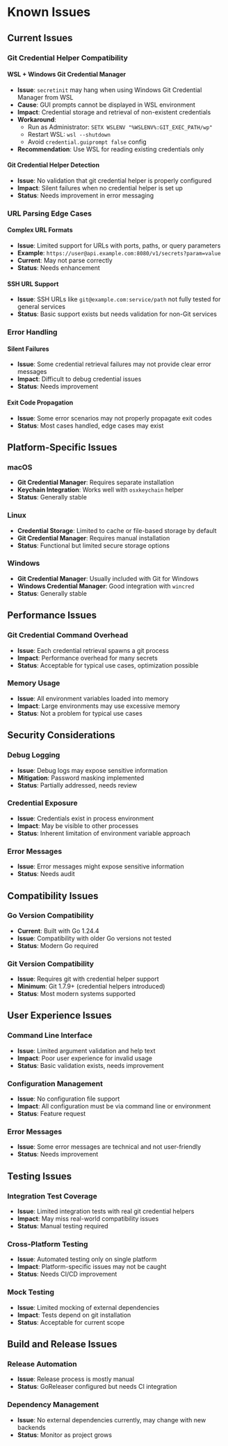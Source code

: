 # Known Issues

## Current Issues

### Git Credential Helper Compatibility

#### WSL + Windows Git Credential Manager
- **Issue**: `secretinit` may hang when using Windows Git Credential Manager from WSL
- **Cause**: GUI prompts cannot be displayed in WSL environment
- **Impact**: Credential storage and retrieval of non-existent credentials
- **Workaround**: 
  - Run as Administrator: `SETX WSLENV "%WSLENV%:GIT_EXEC_PATH/wp"`
  - Restart WSL: `wsl --shutdown`
  - Avoid `credential.guiprompt false` config
- **Recommendation**: Use WSL for reading existing credentials only

#### Git Credential Helper Detection
- **Issue**: No validation that git credential helper is properly configured
- **Impact**: Silent failures when no credential helper is set up
- **Status**: Needs improvement in error messaging

### URL Parsing Edge Cases

#### Complex URL Formats
- **Issue**: Limited support for URLs with ports, paths, or query parameters
- **Example**: `https://user@api.example.com:8080/v1/secrets?param=value`
- **Current**: May not parse correctly
- **Status**: Needs enhancement

#### SSH URL Support
- **Issue**: SSH URLs like `git@example.com:service/path` not fully tested for general services
- **Status**: Basic support exists but needs validation for non-Git services

### Error Handling

#### Silent Failures
- **Issue**: Some credential retrieval failures may not provide clear error messages
- **Impact**: Difficult to debug credential issues
- **Status**: Needs improvement

#### Exit Code Propagation
- **Issue**: Some error scenarios may not properly propagate exit codes
- **Status**: Most cases handled, edge cases may exist

## Platform-Specific Issues

### macOS
- **Git Credential Manager**: Requires separate installation
- **Keychain Integration**: Works well with `osxkeychain` helper
- **Status**: Generally stable

### Linux
- **Credential Storage**: Limited to cache or file-based storage by default
- **Git Credential Manager**: Requires manual installation
- **Status**: Functional but limited secure storage options

### Windows
- **Git Credential Manager**: Usually included with Git for Windows
- **Windows Credential Manager**: Good integration with `wincred`
- **Status**: Generally stable

## Performance Issues

### Git Credential Command Overhead
- **Issue**: Each credential retrieval spawns a git process
- **Impact**: Performance overhead for many secrets
- **Status**: Acceptable for typical use cases, optimization possible

### Memory Usage
- **Issue**: All environment variables loaded into memory
- **Impact**: Large environments may use excessive memory
- **Status**: Not a problem for typical use cases

## Security Considerations

### Debug Logging
- **Issue**: Debug logs may expose sensitive information
- **Mitigation**: Password masking implemented
- **Status**: Partially addressed, needs review

### Credential Exposure
- **Issue**: Credentials exist in process environment
- **Impact**: May be visible to other processes
- **Status**: Inherent limitation of environment variable approach

### Error Messages
- **Issue**: Error messages might expose sensitive information
- **Status**: Needs audit

## Compatibility Issues

### Go Version Compatibility
- **Current**: Built with Go 1.24.4
- **Issue**: Compatibility with older Go versions not tested
- **Status**: Modern Go required

### Git Version Compatibility
- **Issue**: Requires git with credential helper support
- **Minimum**: Git 1.7.9+ (credential helpers introduced)
- **Status**: Most modern systems supported

## User Experience Issues

### Command Line Interface
- **Issue**: Limited argument validation and help text
- **Impact**: Poor user experience for invalid usage
- **Status**: Basic validation exists, needs improvement

### Configuration Management
- **Issue**: No configuration file support
- **Impact**: All configuration must be via command line or environment
- **Status**: Feature request

### Error Messages
- **Issue**: Some error messages are technical and not user-friendly
- **Status**: Needs improvement

## Testing Issues

### Integration Test Coverage
- **Issue**: Limited integration tests with real git credential helpers
- **Impact**: May miss real-world compatibility issues
- **Status**: Manual testing required

### Cross-Platform Testing
- **Issue**: Automated testing only on single platform
- **Impact**: Platform-specific issues may not be caught
- **Status**: Needs CI/CD improvement

### Mock Testing
- **Issue**: Limited mocking of external dependencies
- **Impact**: Tests depend on git installation
- **Status**: Acceptable for current scope

## Build and Release Issues

### Release Automation
- **Issue**: Release process is mostly manual
- **Status**: GoReleaser configured but needs CI integration

### Dependency Management
- **Issue**: No external dependencies currently, may change with new backends
- **Status**: Monitor as project grows

